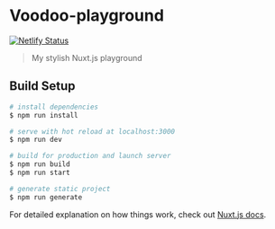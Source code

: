 # Voodoo-playground

[![Netlify Status](https://api.netlify.com/api/v1/badges/678ab47a-d36d-410e-b3ce-a3c0e8a7e6a1/deploy-status)](https://app.netlify.com/sites/vigorous-bhabha-2b5cf4/deploys)

> My stylish Nuxt.js playground

## Build Setup

``` bash
# install dependencies
$ npm run install

# serve with hot reload at localhost:3000
$ npm run dev

# build for production and launch server
$ npm run build
$ npm run start

# generate static project
$ npm run generate
```

For detailed explanation on how things work, check out [Nuxt.js docs](https://nuxtjs.org).
